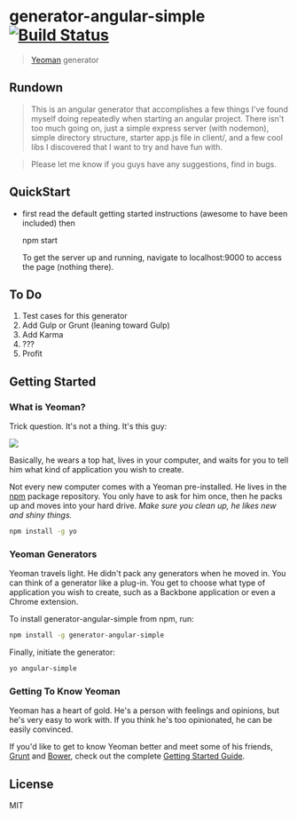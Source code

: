 # generator-angular-simple [![Build Status](https://secure.travis-ci.org/Gabs00/generator-angular-simple.png?branch=master)](https://travis-ci.org/Gabs00/generator-angular-simple)

> [Yeoman](http://yeoman.io) generator

## Rundown

> This is an angular generator that accomplishes a few things I've found myself doing repeatedly when starting an angular project. There isn't too much going on, just a simple express server (with nodemon), simple directory structure, starter app.js file in client/, and a few cool libs I discovered that I want to try and have fun with.

> Please let me know if you guys have any suggestions, find in bugs.

## QuickStart

* first read the default getting started instructions (awesome to have been included) then

    npm start

  To get the server up and running, navigate to localhost:9000 to access the page (nothing there).

## To Do
1. Test cases for this generator
2. Add Gulp or Grunt (leaning toward Gulp)
3. Add Karma
4. ???
5. Profit

## Getting Started

### What is Yeoman?

Trick question. It's not a thing. It's this guy:

![](http://i.imgur.com/JHaAlBJ.png)

Basically, he wears a top hat, lives in your computer, and waits for you to tell him what kind of application you wish to create.

Not every new computer comes with a Yeoman pre-installed. He lives in the [npm](https://npmjs.org) package repository. You only have to ask for him once, then he packs up and moves into your hard drive. *Make sure you clean up, he likes new and shiny things.*

```bash
npm install -g yo
```

### Yeoman Generators

Yeoman travels light. He didn't pack any generators when he moved in. You can think of a generator like a plug-in. You get to choose what type of application you wish to create, such as a Backbone application or even a Chrome extension.

To install generator-angular-simple from npm, run:

```bash
npm install -g generator-angular-simple
```

Finally, initiate the generator:

```bash
yo angular-simple
```

### Getting To Know Yeoman

Yeoman has a heart of gold. He's a person with feelings and opinions, but he's very easy to work with. If you think he's too opinionated, he can be easily convinced.

If you'd like to get to know Yeoman better and meet some of his friends, [Grunt](http://gruntjs.com) and [Bower](http://bower.io), check out the complete [Getting Started Guide](https://github.com/yeoman/yeoman/wiki/Getting-Started).


## License

MIT
